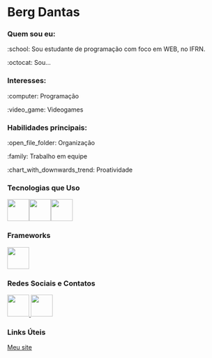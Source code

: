 <h1> Berg Dantas</h1>

<h3>Quem sou eu:</h3>
<p>:school: Sou estudante de programação com foco em WEB, no IFRN.</p>
<p> :octocat: Sou... </p>

<h3>Interesses:</h3>
<p>:computer: Programação</p>
<p>:video_game: Videogames</p>

<h3>Habilidades principais:</h3> 
<p> :open_file_folder: Organização</p>
<p> :family: Trabalho em equipe</p>
<p> :chart_with_downwards_trend: Proatividade</p>


<h3>Tecnologias que Uso</h3>
<img src="https://cdn.jsdelivr.net/gh/devicons/devicon@latest/icons/html5/html5-original-wordmark.svg" width="50px"/><img src="https://cdn.jsdelivr.net/gh/devicons/devicon@latest/icons/css3/css3-original-wordmark.svg" width="50px" /><img width="50px" src="https://cdn.jsdelivr.net/gh/devicons/devicon@latest/icons/javascript/javascript-original.svg" with="50px"/>
          
<h3>Frameworks</h3>
<img width="50px" src="https://cdn.jsdelivr.net/gh/devicons/devicon@latest/icons/react/react-original-wordmark.svg" />
          
<h3>Redes Sociais e Contatos</h3>
<a href="www.facebook.com"> <img width="50px" src="https://cdn.jsdelivr.net/gh/devicons/devicon@latest/icons/facebook/facebook-original.svg" /> </a><a href="www.github.com/bergdantas"><img src="https://cdn.jsdelivr.net/gh/devicons/devicon@latest/icons/github/github-original-wordmark.svg" width="50px" /></a>
                    
<h3>Links Úteis</h3>
<a href="www.bergdantas.com">Meu site </a>